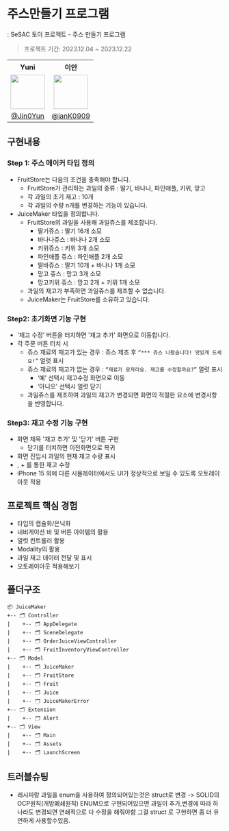 # 주스만들기 프로그램

: SeSAC 토이 프로젝트 - 주스 만들기 프로그램
> 
> 프로젝트 기간: 2023.12.04 ~ 2023.12.22

<table>
  <tr align="center">
    <th>Yuni</th>
    <th>이안</th>
  </tr>
  <tr align="center">
    <td><img src="https://avatars.githubusercontent.com/u/133867430?v=4" width="80"></td>
    <td><img src="" width="80"></td>
  </tr>
  <tr align="center">
    <td><a href="https://github.com/Jin0Yun">@Jin0Yun</a></td>
    <td><a href="https://github.com/ianK0909">@ianK0909</a></td>
  </tr>
</table>

## 구현내용

### Step 1: 주스 메이커 타입 정의

- FruitStore는 다음의 조건을 충족해야 합니다.
    - FruitStore가 관리하는 과일의 종류 : 딸기, 바나나, 파인애플, 키위, 망고
    - 각 과일의 초기 재고 : 10개
    - 각 과일의 수량 n개를 변경하는 기능이 있습니다.
- JuiceMaker 타입을 정의합니다.
    - FruitStore의 과일을 사용해 과일쥬스를 제조합니다.
        - 딸기쥬스 : 딸기 16개 소모
        - 바나나쥬스 : 바나나 2개 소모
        - 키위쥬스 : 키위 3개 소모
        - 파인애플 쥬스 : 파인애플 2개 소모
        - 딸바쥬스 : 딸기 10개 + 바나나 1개 소모
        - 망고 쥬스 : 망고 3개 소모
        - 망고키위 쥬스 : 망고 2개 + 키위 1개 소모
    - 과일의 재고가 부족하면 과일쥬스를 제조할 수 없습니다.
    - JuiceMaker는 FruitStore를 소유하고 있습니다.

### Step2: 초기화면 기능 구현

- '재고 수정' 버튼을 터치하면 '재고 추가' 화면으로 이동합니다.
- 각 주문 버튼 터치 시
    - 쥬스 재료의 재고가 있는 경우 : 쥬스 제조 후 `“*** 쥬스 나왔습니다! 맛있게 드세요!”` 얼럿 표시
    - 쥬스 재료의 재고가 없는 경우 : `“재료가 모자라요. 재고를 수정할까요?”` 얼럿 표시
        - ‘예' 선택시 재고수정 화면으로 이동
        - ‘아니오' 선택시 얼럿 닫기
    - 과일쥬스를 제조하여 과일의 재고가 변경되면 화면의 적절한 요소에 변경사항을 반영합니다.

### Step3: 재고 수정 기능 구현

- 화면 제목 '재고 추가' 및 '닫기' 버튼 구현
    - 닫기를 터치하면 이전화면으로 복귀
- 화면 진입시 과일의 현재 재고 수량 표시
- , + 를 통한 재고 수정
- iPhone 15 외에 다른 시뮬레이터에서도 UI가 정상적으로 보일 수 있도록 오토레이아웃 적용

## 프로젝트 핵심 경험
- 타입의 캡슐화/은닉화
- 내비게이션 바 및 버튼 아이템의 활용
- 얼럿 컨트롤러 활용
- Modality의 활용
- 과일 재고 데이터 전달 및 표시
- 오토레이아웃 적용해보기

## 폴더구조
```
📦 JuiceMaker
+-- 🗂 Controller
|    +-- 🗂 AppDelegate
|    +-- 🗂 SceneDelegate
|    +-- 🗂 OrderJuiceViewController
|  	 +-- 🗂 FruitInventoryViewController
+-- 🗂 Model
|    +-- 🗂 JuiceMaker
|    +-- 🗂 FruitStore
|    +-- 🗂 Fruit
|    +-- 🗂 Juice
|    +-- 🗂 JuiceMakerError
+-- 🗂 Extension
|    +-- 🗂 Alert
+-- 🗂 View
|    +-- 🗂 Main
|    +-- 🗂 Assets
|    +-- 🗂 LaunchScreen
```
  
## 트러블슈팅
- 레시피랑 과일을 enum을 사용하여 정의되어있는것은 struct로 변경
  -> SOLID의 OCP원칙(개방폐쇄원칙) ENUM으로 구현되어있으면 과일이 추가,변경에 따라 하나라도 변경되면 연쇄적으로 다 수정을 해줘야함 그걸 struct 로 구현하면 좀 더 유연하게 사용할수있음.
